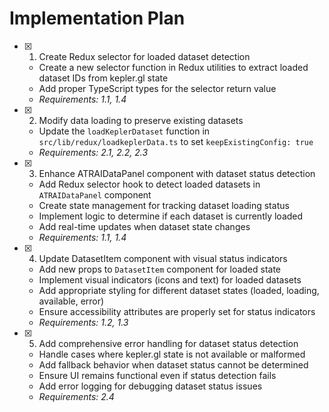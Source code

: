 # Implementation Plan

- [x] 1. Create Redux selector for loaded dataset detection

  - Create a new selector function in Redux utilities to extract loaded dataset IDs from kepler.gl state
  - Add proper TypeScript types for the selector return value
  - _Requirements: 1.1, 1.4_

- [x] 2. Modify data loading to preserve existing datasets

  - Update the `loadKeplerDataset` function in `src/lib/redux/loadkeplerData.ts` to set `keepExistingConfig: true`
  - _Requirements: 2.1, 2.2, 2.3_

- [x] 3. Enhance ATRAIDataPanel component with dataset status detection

  - Add Redux selector hook to detect loaded datasets in `ATRAIDataPanel` component
  - Create state management for tracking dataset loading status
  - Implement logic to determine if each dataset is currently loaded
  - Add real-time updates when dataset state changes
  - _Requirements: 1.1, 1.4_

- [x] 4. Update DatasetItem component with visual status indicators

  - Add new props to `DatasetItem` component for loaded state
  - Implement visual indicators (icons and text) for loaded datasets
  - Add appropriate styling for different dataset states (loaded, loading, available, error)
  - Ensure accessibility attributes are properly set for status indicators
  - _Requirements: 1.2, 1.3_

- [x] 5. Add comprehensive error handling for dataset status detection
  - Handle cases where kepler.gl state is not available or malformed
  - Add fallback behavior when dataset status cannot be determined
  - Ensure UI remains functional even if status detection fails
  - Add error logging for debugging dataset status issues
  - _Requirements: 2.4_
